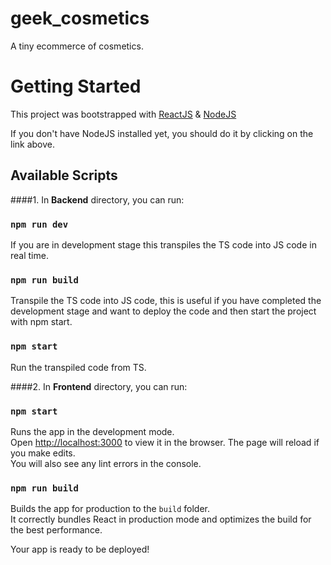 # geek_cosmetics

A tiny ecommerce of cosmetics.

# Getting Started

This project was bootstrapped with [ReactJS](https://reactjs.org/) & [NodeJS](https://nodejs.org/es/)

If you don't have NodeJS installed yet, you should do it 
by clicking on the link above.


## Available Scripts

####1. In **Backend** directory, you can run:

### `npm run dev`

If you are in development stage this transpiles the 
TS code into JS code in real time.

### `npm run build`

Transpile the TS code into JS code, this is useful if you
have completed the development stage and want to deploy the
code and then start the project with npm start.

### `npm start`

Run the transpiled code from TS.

####2. In **Frontend** directory, you can run:

### `npm start`

Runs the app in the development mode.\
Open [http://localhost:3000](http://localhost:3000) to view it in the browser.
The page will reload if you make edits.\
You will also see any lint errors in the console.

### `npm run build`

Builds the app for production to the `build` folder.\
It correctly bundles React in production mode and optimizes the build for the best performance.

Your app is ready to be deployed!

